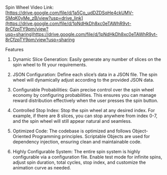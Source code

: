 Spin Wheel Video Link:
[https://drive.google.com/file/d/1a5Co_udDZDSqHe4ckUMV-SMqK0yMe_zB/view?usp=drive_link](https://drive.google.com/file/d/1pNdHkDh8xc0eTAWhR9vt-8rCfzpTY9pm/view?usp=sharing)https://drive.google.com/file/d/1pNdHkDh8xc0eTAWhR9vt-8rCfzpTY9pm/view?usp=sharing

Features
1. Dynamic Slice Generation: Easily generate any number of slices on the spin wheel to fit your requirements.

2. JSON Configuration: Define each slice’s data in a JSON file. The spin wheel will dynamically adjust according to the provided JSON data.

3. Configurable Probabilities: Gain precise control over the spin wheel economy by configuring probabilities. This ensures you can manage reward distribution effectively when the user presses the spin button.

4. Controlled Stop Index: Stop the spin wheel at any desired index. For example, if there are 8 slices, you can stop anywhere from index 0-7, and the spin wheel will still appear natural and seamless.

5. Optimized Code: The codebase is optimized and follows Object-Oriented Programming principles. Scriptable Objects are used for dependency injection, ensuring clean and maintainable code.

6. Highly Configurable System: The entire spin system is highly configurable via a configuration file. Enable test mode for infinite spins, adjust spin duration, total cycles, stop index, and customize the animation curve as needed.
